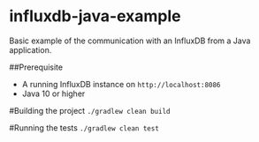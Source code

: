 # influxdb-java-example
Basic example of the communication with an InfluxDB from a Java application.

##Prerequisite
* A running InfluxDB instance on ``http://localhost:8086``
* Java 10 or higher

#Building the project
``./gradlew clean build``

#Running the tests
``./gradlew clean test``